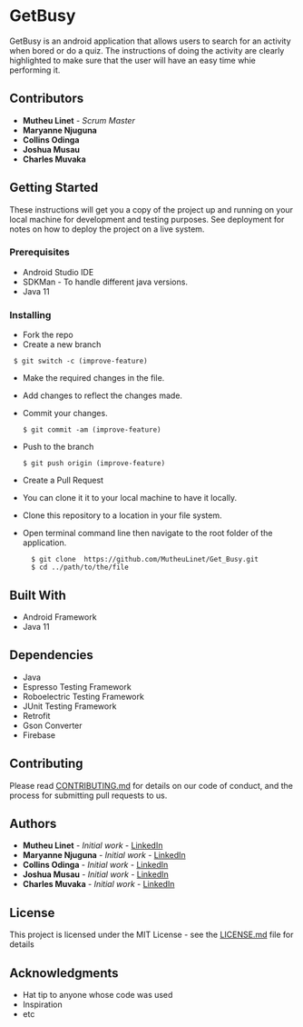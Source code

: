 # GetBusy

GetBusy is an android application that allows users to search for an activity when bored or do a quiz. The instructions of doing the activity are clearly highlighted to make sure that the user will have an easy time whie performing it.

## Contributors
* **Mutheu Linet** - *Scrum Master*
* **Maryanne Njuguna** 
* **Collins Odinga** 
* **Joshua Musau** 
* **Charles Muvaka** 

## Getting Started

These instructions will get you a copy of the project up and running on your local machine for development and testing purposes. See deployment for notes on how to deploy the project on a live system.

### Prerequisites

* Android Studio IDE
* SDKMan - To handle different java versions.
* Java 11



### Installing

* Fork the repo
* Create a new branch
 ```
  $ git switch -c (improve-feature)
  ```
* Make the required changes in the file.
* Add changes to reflect the changes made.
* Commit your changes.
  ```
  $ git commit -am (improve-feature)
  ```
* Push to the branch
  ```
  $ git push origin (improve-feature)
   ```
* Create a Pull Request


* You can clone it it to your local machine to have it locally.

* Clone this repository to a location in your file system.
* Open terminal command line then navigate to the root folder of the application.
  ```
    $ git clone  https://github.com/MutheuLinet/Get_Busy.git
    $ cd ../path/to/the/file
  
   ```


## Built With

* Android Framework
* Java 11

## Dependencies

* Java
* Espresso Testing Framework
* Roboelectric Testing Framework
* JUnit Testing Framework
* Retrofit
* Gson Converter
* Firebase

## Contributing

Please read [CONTRIBUTING.md](https://github.com/MutheuLinet/Get_Busy/issues) for details on our code of conduct, and the process for submitting pull requests to us.


## Authors
* **Mutheu Linet** - *Initial work* - [LinkedIn](https://ke.linkedin.com/in/charles-muvaka-bb958910a)
* **Maryanne Njuguna** - *Initial work* - [LinkedIn](https://ke.linkedin.com/in/charles-muvaka-bb958910a)
* **Collins Odinga** - *Initial work* - [LinkedIn](https://ke.linkedin.com/in/charles-muvaka-bb958910a)
* **Joshua Musau** - *Initial work* -  [LinkedIn](https://ke.linkedin.com/in/charles-muvaka-bb958910a)
* **Charles Muvaka** - *Initial work* - [LinkedIn](https://ke.linkedin.com/in/charles-muvaka-bb958910a)



## License

This project is licensed under the MIT License - see the [LICENSE.md](LICENSE.md) file for details

## Acknowledgments

* Hat tip to anyone whose code was used
* Inspiration
* etc
